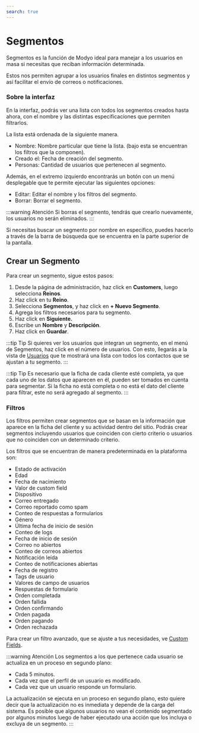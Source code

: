 ```yaml
---
search: true
---
```


# Segmentos

Segmentos es la función de Modyo ideal para manejar a los usuarios en masa si necesitas que reciban información determinada.

Estos nos permiten agrupar a los usuarios finales en distintos segmentos y así facilitar el envío de correos o notificaciones.

### Sobre la interfaz

En la interfaz, podrás ver una lista con todos los segmentos creados hasta ahora, con el nombre y las distintas especificaciones que permiten filtrarlos.

La lista está ordenada de la siguiente manera.

- Nombre: Nombre particular que tiene la lista. (bajo esta se encuentran los filtros que la componen).
- Creado el: Fecha de creación del segmento.
- Personas: Cantidad de usuarios que pertenecen al segmento.

Además, en el extremo izquierdo encontrarás un botón con un menú desplegable que te permite ejecutar las siguientes opciones:

- Editar: Editar el nombre y los filtros del segmento.
- Borrar: Borrar el segmento.

:::warning Atención
Si borras el segmento, tendrás que crearlo nuevamente, los usuarios no serán eliminados.
:::

Si necesitas buscar un segmento por nombre en específico, puedes hacerlo a través de la barra de búsqueda que se encuentra en la parte superior de la pantalla.

## Crear un Segmento
Para crear un segmento, sigue estos pasos:

1. Desde la página de administración, haz click en **Customers**, luego selecciona **Reinos**.
1. Haz click en tu **Reino**.
1. Selecciona **Segmentos**, y haz click en **+ Nuevo Segmento**.
1. Agrega los filtros necesarios para tu segmento.
1. Haz click en **Siguiente.**
1. Escribe un **Nombre** y **Descripción**.
1. Haz click en **Guardar**.

:::tip Tip
Si quieres ver los usuarios que integran un segmento, en el menú de Segmentos, haz click en el número de usuarios. Con esto, llegarás a la vista de [Usuarios](/es/platform/customers/realms.html) que te mostrará una lista con todos los contactos que se ajustan a tu segmento.
:::

:::tip Tip
Es necesario que la ficha de cada cliente esté completa, ya que cada uno de los datos que aparecen en él, pueden ser tomados en cuenta para segmentar. Si la ficha no está completa o no está el dato del cliente para filtrar, este no será agregado al segmento.
:::

### Filtros

Los filtros permiten crear segmentos que se basan en la información que aparece en la ficha del cliente y su actividad dentro del sitio. Podrás crear segmentos incluyendo usuarios que coinciden con cierto criterio o usuarios que no coinciden con un determinado criterio.

Los filtros que se encuentran de manera predeterminada en la plataforma son:

- Estado de activación
- Edad
- Fecha de nacimiento
- Valor de custom field
- Dispositivo
- Correo entregado
- Correo reportado como spam
- Conteo de respuestas a formularios
- Género
- Última fecha de inicio de sesión
- Conteo de logs
- Fecha de inicio de sesión
- Correo no abiertos
- Conteo de correos abiertos
- Notificación leída
- Conteo de notificaciones abiertas
- Fecha de registro
- Tags de usuario
- Valores de campo de usuarios
- Respuestas de formulario
- Orden completada
- Orden fallida
- Orden confirmando
- Orden pagada
- Orden pagando
- Orden rechazada

Para crear un filtro avanzado, que se ajuste a tus necesidades, ve [Custom Fields](es/platform/customers/realms.html#custom-fields).

:::warning Atención
Los segmentos a los que pertenece cada usuario se actualiza en un proceso en segundo plano:
* Cada 5 minutos.
* Cada vez que el perfil de un usuario es modificado.
* Cada vez que un usuario responde un formulario.

La actualización se ejecuta en un proceso en segundo plano, esto quiere decir que la actualización no es inmediata y depende de la carga del sistema. Es posible que algunos usuarios no vean el contenido segmentado por algunos minutos luego de haber ejecutado una acción que los incluya o excluya de un segmento.
:::